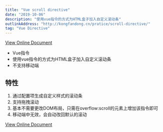 ```yaml
---
title: "Vue scroll directive"
date: "2019-10-06"
description: "使用vue指令的方式为HTML盒子加入自定义滚动条"
outlinkAddress: "http://kongfandong.cn/pratice/scroll-directive/"
tag: "Vue Directive"
---
```


[View Online Document](http://kongfandong.cn/pratice/scroll-directive/)

+ Vue指令
+ 使用vue指令的方式为HTML盒子加入自定义滚动条
+ 不支持移动端

## 特性
1. 通过配置项生成自定义样式的滚动条
2. 支持拖拽滚动
3. 基本不需要更改DOM布局，只需在overflow:scroll的元素上增加该指令即可
4. 移动端中无效，会自动改回默认的滚动

[View Online Document](http://kongfandong.cn/pratice/scroll-directive/)